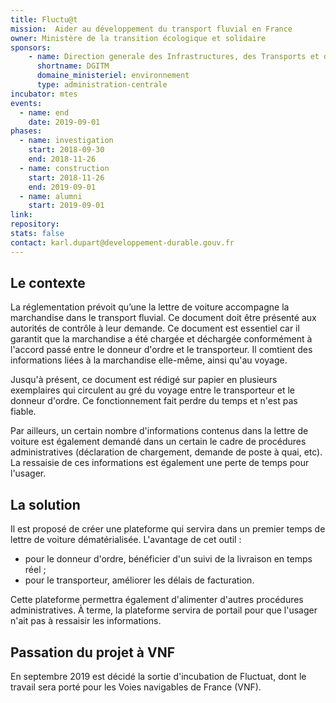 ```yaml
---
title: Fluctu@t
mission:  Aider au développement du transport fluvial en France
owner: Ministère de la transition écologique et solidaire
sponsors:
    - name: Direction generale des Infrastructures, des Transports et de la Mer
      shortname: DGITM
      domaine_ministeriel: environnement
      type: administration-centrale
incubator: mtes
events:
  - name: end
    date: 2019-09-01
phases:
  - name: investigation
    start: 2018-09-30
    end: 2018-11-26
  - name: construction
    start: 2018-11-26
    end: 2019-09-01
  - name: alumni
    start: 2019-09-01
link:
repository:
stats: false
contact: karl.dupart@developpement-durable.gouv.fr
---
```


## Le contexte
La réglementation prévoit qu’une la lettre de voiture accompagne la marchandise dans le transport fluvial. Ce document doit être présenté aux autorités de contrôle à leur demande. Ce document est essentiel car il garantit que la marchandise a été chargée et déchargée conformément à l'accord passé entre le donneur d'ordre et le transporteur. Il comtient des informations liées à la marchandise elle-même, ainsi qu'au voyage.

Jusqu'à présent, ce document est rédigé sur papier en plusieurs exemplaires qui circulent au gré du voyage entre le transporteur et le donneur d'ordre. Ce fonctionnement fait perdre du temps et n'est pas fiable.

Par ailleurs, un certain nombre d'informations contenus dans la lettre de voiture est également demandé dans un certain le cadre de procédures administratives (déclaration de chargement, demande de poste à quai, etc). La ressaisie de ces informations est également une perte de temps pour l'usager.

## La solution
Il est proposé de créer une plateforme qui servira dans un premier temps de lettre de voiture dématérialisée. L'avantage de cet outil :
* pour le donneur d'ordre, bénéficier d'un suivi de la livraison en temps réel ;
* pour le transporteur, améliorer les délais de facturation.

Cette plateforme permettra également d'alimenter d'autres procédures administratives. À terme, la plateforme servira de portail pour que l'usager n'ait pas à ressaisir les informations.

## Passation du projet à VNF
En septembre 2019 est décidé la sortie d'incubation de Fluctuat, dont le travail sera porté pour les Voies navigables de France (VNF). 
